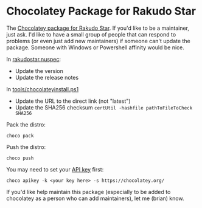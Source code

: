 # Chocolatey Package for Rakudo Star

The [Chocolatey package for Rakudo Star](https://chocolatey.org/packages/rakudostar).
If you'd like to be a maintainer, just ask. I'd like to have a small
group of people that can respond to problems (or even just add new maintainers)
if someone can't update the package. Someone with Windows or Powershell
affinity would be nice.

In  [rakudostar.nuspec](rakudostar.nuspec):

- Update the version
- Update the release notes

In [tools/chocolateyinstall.ps1](tools/chocolateyinstall.ps1)

- Update the URL to the direct link (not "latest")
- Update the SHA256 checksum `certUtil -hashfile pathToFileToCheck SHA256`

Pack the distro:

	choco pack

Push the distro:

	choco push

You may need to set your [API key](https://github.com/chocolatey/choco/wiki/CommandsApiKey) first:

	choco apikey -k <your key here> -s https://chocolatey.org/

If you'd like help maintain this package (especially to be added to chocolatey
as a person who can add maintainers), let me (brian) know.
